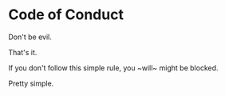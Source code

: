 # Code of Conduct
Don't be evil. 

That's it.

If you don't follow this simple rule, you ~will~ might be blocked.

Pretty simple.
